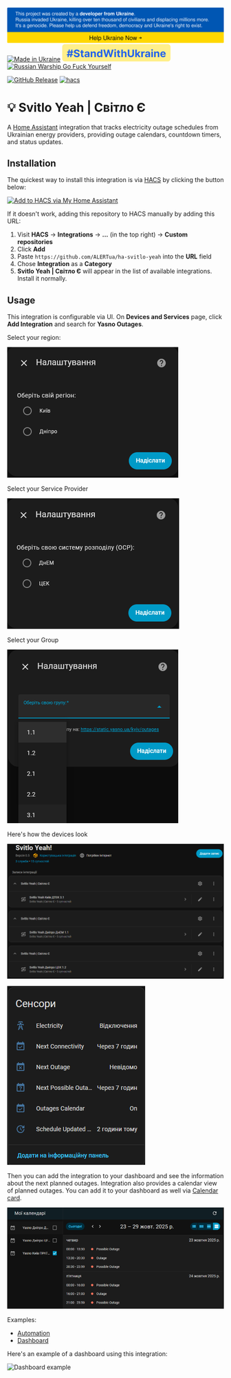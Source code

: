 [![Stand With Ukraine](https://raw.githubusercontent.com/vshymanskyy/StandWithUkraine/main/banner-direct-single.svg)](https://stand-with-ukraine.pp.ua)
[![Made in Ukraine](https://img.shields.io/badge/made_in-Ukraine-ffd700.svg?labelColor=0057b7)](https://stand-with-ukraine.pp.ua)
[![Stand With Ukraine](https://raw.githubusercontent.com/vshymanskyy/StandWithUkraine/main/badges/StandWithUkraine.svg)](https://stand-with-ukraine.pp.ua)
[![Russian Warship Go Fuck Yourself](https://raw.githubusercontent.com/vshymanskyy/StandWithUkraine/main/badges/RussianWarship.svg)](https://stand-with-ukraine.pp.ua)

[![GitHub Release][gh-release-image]][gh-release-url]
[![hacs][hacs-image]][hacs-url]

# 💡 Svitlo Yeah | Світло Є

A [Home Assistant][home-assistant] integration that tracks electricity outage schedules from Ukrainian energy providers, providing outage calendars, countdown timers, and status updates.


## Installation

The quickest way to install this integration is via [HACS][hacs-url] by clicking the button below:

[![Add to HACS via My Home Assistant][hacs-install-image]][hasc-install-url]

If it doesn't work, adding this repository to HACS manually by adding this URL:

1. Visit **HACS** → **Integrations** → **...** (in the top right) → **Custom repositories**
2. Click **Add**
3. Paste `https://github.com/ALERTua/ha-svitlo-yeah` into the **URL** field
4. Chose **Integration** as a **Category**
5. **Svitlo Yeah | Світло Є** will appear in the list of available integrations. Install it normally.

## Usage

This integration is configurable via UI. On **Devices and Services** page, click **Add Integration** and search for **Yasno Outages**.

Select your region:

![Region Selection](/media/1_region.png)

Select your Service Provider

![Service Provider Selection](/media/2_provider.png)

Select your Group

![Group Selection](/media/3_group.png)

Here's how the devices look

![Devices page](/media/4_devices.png)

![Device page](/media/5_device.png)

Then you can add the integration to your dashboard and see the information about the next planned outages.
Integration also provides a calendar view of planned outages. You can add it to your dashboard as well via [Calendar card][calendar-card].

![Calendars view](/media/6_calendars.png)

Examples:

- [Automation](/examples/automation.yaml)
- [Dashboard](/examples/dashboard.yaml)

Here's an example of a dashboard using this integration:

![Dashboard example](https://github.com/denysdovhan/ha-yasno-outages/assets/3459374/26c75595-8984-4a9f-893a-e4b6d838b7f2)


<!-- Badges -->

[gh-release-url]: https://github.com/ALERTua/ha-svitlo-yeah/releases/latest
[gh-release-image]: https://img.shields.io/github/v/release/ALERTua/ha-svitlo-yeah?style=flat-square
[gh-downloads-url]: https://github.com/ALERTua/ha-svitlo-yeah/releases
[hacs-url]: https://github.com/hacs/integration
[hacs-image]: https://img.shields.io/badge/hacs-default-orange.svg?style=flat-square

<!-- References -->

[home-assistant]: https://www.home-assistant.io/
[hasc-install-url]: https://my.home-assistant.io/redirect/hacs_repository/?owner=ALERTua&repository=ha-svitlo-yeah&category=integration
[hacs-install-image]: https://my.home-assistant.io/badges/hacs_repository.svg
[add-translation]: https://github.com/denysdovhan/ha-yasno-outages/blob/master/contributing.md#how-to-add-translation
[calendar-card]: https://www.home-assistant.io/dashboards/calendar/
